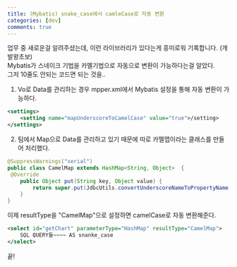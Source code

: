 ```yaml
---
title: (Mybatis) snake_case에서 camleCase로 자동 변환
categories: [dev]
comments: true
---
```



업무 중 새로운걸 알려주셨는데, 이런 라이브러리가 있다는게 흥미로워 기록합니다. (개발왕초보)    
Mybatis가 스네이크 기법을 카멜기법으로 자동으로 변환이 가능하다는걸 알았다.    
그저 10줄도 안되는 코드면 되는 것을..    
    
1. Vo로 Data를 관리하는 경우 mpper.xml에서 Mybatis 설정을 통해 자동 변환이 가능하다.    
     
```xml
<settings>
	<setting name="mapUnderscoreToCamelCase" value="true">/setting>
</settings>
```
    
2. 팀에서 Map으로 Data를 관리하고 있기 때문에 따로 카멜맵이라는 클래스를 만들어 처리했다.    
    
```java
@SuppressWarnings("serial")
public class CamelMap extends HashMap<String, Object>  {
 @Override
    public Object put(String key, Object value) {
        return super.put(JdbcUtils.convertUnderscoreNameToPropertyName(key), value);
    }
}
```
    
이제 resultType을 "CamelMap"으로 설정하면 camelCase로 자동 변환해준다.    

```xml
<select id="getChart" parameterType="HashMap" resultType="CamelMap">
	SQL QUERY들~~~~ AS snanke_case
</select>
```
    
끝!